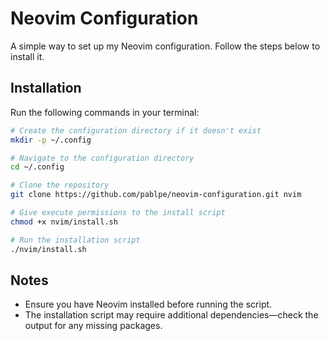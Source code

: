 # Neovim Configuration  

A simple way to set up my Neovim configuration. Follow the steps below to install it.  

## Installation  

Run the following commands in your terminal:  

```sh
# Create the configuration directory if it doesn't exist
mkdir -p ~/.config

# Navigate to the configuration directory
cd ~/.config

# Clone the repository
git clone https://github.com/pablpe/neovim-configuration.git nvim

# Give execute permissions to the install script
chmod +x nvim/install.sh

# Run the installation script
./nvim/install.sh
```

## Notes  
- Ensure you have Neovim installed before running the script.  
- The installation script may require additional dependencies—check the output for any missing packages.  
